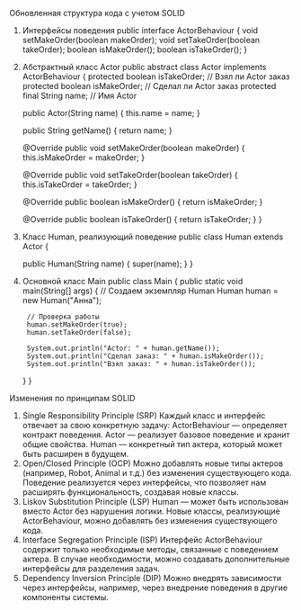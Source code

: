 Обновленная структура кода с учетом SOLID
1. Интерфейсы поведения
public interface ActorBehaviour {
    void setMakeOrder(boolean makeOrder);
    void setTakeOrder(boolean takeOrder);
    boolean isMakeOrder();
    boolean isTakeOrder();
}

2. Абстрактный класс Actor
public abstract class Actor implements ActorBehaviour {
    protected boolean isTakeOrder;   // Взял ли Actor заказ
    protected boolean isMakeOrder;   // Сделал ли Actor заказ
    protected final String name;     // Имя Actor

    public Actor(String name) {
        this.name = name;
    }

    public String getName() {
        return name;
    }

    @Override
    public void setMakeOrder(boolean makeOrder) {
        this.isMakeOrder = makeOrder;
    }

    @Override
    public void setTakeOrder(boolean takeOrder) {
        this.isTakeOrder = takeOrder;
    }

    @Override
    public boolean isMakeOrder() {
        return isMakeOrder;
    }

    @Override
    public boolean isTakeOrder() {
        return isTakeOrder;
    }
}

3. Класс Human, реализующий поведение
public class Human extends Actor {

    public Human(String name) {
        super(name);
    }
}

4. Основной класс Main
public class Main {
    public static void main(String[] args) {
        // Создаем экземпляр Human
        Human human = new Human("Анна");

        // Проверка работы
        human.setMakeOrder(true);
        human.setTakeOrder(false);

        System.out.println("Actor: " + human.getName());
        System.out.println("Сделал заказ: " + human.isMakeOrder());
        System.out.println("Взял заказ: " + human.isTakeOrder());
    }
}


Изменения по принципам SOLID
1. Single Responsibility Principle (SRP)
Каждый класс и интерфейс отвечает за свою конкретную задачу:
ActorBehaviour — определяет контракт поведения.
Actor — реализует базовое поведение и хранит общие свойства.
Human — конкретный тип актера, который может быть расширен в будущем.
2. Open/Closed Principle (OCP)
Можно добавлять новые типы актеров (например, Robot, Animal и т.д.) без изменения существующего кода.
Поведение реализуется через интерфейсы, что позволяет нам расширять функциональность, создавая новые классы.
3. Liskov Substitution Principle (LSP)
Human — может быть использован вместо Actor без нарушения логики.
Новые классы, реализующие ActorBehaviour, можно добавлять без изменения существующего кода.
4. Interface Segregation Principle (ISP)
Интерфейс ActorBehaviour содержит только необходимые методы, связанные с поведением актера.
В случае необходимости, можно создавать дополнительные интерфейсы для разделения задач.
5. Dependency Inversion Principle (DIP)
Можно внедрять зависимости через интерфейсы, например, через внедрение поведения в другие компоненты системы.
